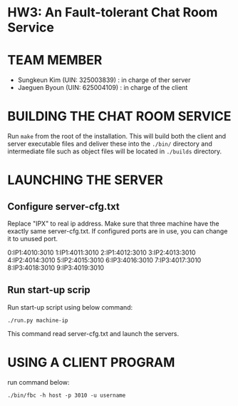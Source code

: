 HW3: An Fault-tolerant Chat Room Service
=========================================

TEAM MEMBER
=========================================
- Sungkeun Kim (UIN: 325003839) : in charge of ther server
- Jaeguen Byoun (UIN: 625004109) : in charge of the client

BUILDING THE CHAT ROOM SERVICE
=========================================
Run `make` from the root of the installation. This will build both the client and server executable files and deliver these into the `./bin/` directory and intermediate file such as object files will be located in `./builds` directory.

LAUNCHING THE SERVER
======================

Configure server-cfg.txt
---------------------------
Replace "IPX" to real ip address. Make sure that three machine have the exactly same server-cfg.txt. If configured ports are in use, you can change it to unused port.

0:IP1:4010:3010
1:IP1:4011:3010
2:IP1:4012:3010
3:IP2:4013:3010
4:IP2:4014:3010
5:IP2:4015:3010
6:IP3:4016:3010
7:IP3:4017:3010
8:IP3:4018:3010
9:IP3:4019:3010

Run start-up scrip
---------------------------
Run start-up script using below command:

	./run.py machine-ip

This command read server-cfg.txt and launch the servers. 


USING A CLIENT PROGRAM
=========================================
run command below:
	
	./bin/fbc -h host -p 3010 -u username
